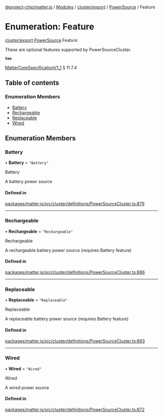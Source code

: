 [@project-chip/matter.js](../README.md) / [Modules](../modules.md) / [cluster/export](../modules/cluster_export.md) / [PowerSource](../modules/cluster_export.PowerSource.md) / Feature

# Enumeration: Feature

[cluster/export](../modules/cluster_export.md).[PowerSource](../modules/cluster_export.PowerSource.md).Feature

These are optional features supported by PowerSourceCluster.

**`See`**

[MatterCoreSpecificationV1_1](../interfaces/spec_export.MatterCoreSpecificationV1_1.md) § 11.7.4

## Table of contents

### Enumeration Members

- [Battery](cluster_export.PowerSource.Feature.md#battery)
- [Rechargeable](cluster_export.PowerSource.Feature.md#rechargeable)
- [Replaceable](cluster_export.PowerSource.Feature.md#replaceable)
- [Wired](cluster_export.PowerSource.Feature.md#wired)

## Enumeration Members

### Battery

• **Battery** = ``"Battery"``

Battery

A battery power source

#### Defined in

[packages/matter.js/src/cluster/definitions/PowerSourceCluster.ts:879](https://github.com/project-chip/matter.js/blob/dfd1dc35/packages/matter.js/src/cluster/definitions/PowerSourceCluster.ts#L879)

___

### Rechargeable

• **Rechargeable** = ``"Rechargeable"``

Rechargeable

A rechargeable battery power source (requires Battery feature)

#### Defined in

[packages/matter.js/src/cluster/definitions/PowerSourceCluster.ts:886](https://github.com/project-chip/matter.js/blob/dfd1dc35/packages/matter.js/src/cluster/definitions/PowerSourceCluster.ts#L886)

___

### Replaceable

• **Replaceable** = ``"Replaceable"``

Replaceable

A replaceable battery power source (requires Battery feature)

#### Defined in

[packages/matter.js/src/cluster/definitions/PowerSourceCluster.ts:893](https://github.com/project-chip/matter.js/blob/dfd1dc35/packages/matter.js/src/cluster/definitions/PowerSourceCluster.ts#L893)

___

### Wired

• **Wired** = ``"Wired"``

Wired

A wired power source

#### Defined in

[packages/matter.js/src/cluster/definitions/PowerSourceCluster.ts:872](https://github.com/project-chip/matter.js/blob/dfd1dc35/packages/matter.js/src/cluster/definitions/PowerSourceCluster.ts#L872)
